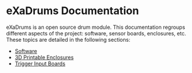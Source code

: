 # eXaDrums Documentation

eXaDrums is an open source drum module. This documentation regroups different aspects of the project: software, sensor boards, enclosures, etc. These topics are detailed in the following sections:

- [Software](./software/README.md)
- [3D Printable Enclosures](./enclosures/README.md)
- [Trigger Input Boards](./boards/README.md)
